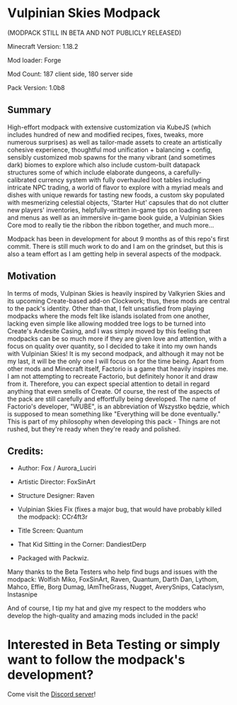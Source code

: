 # Vulpinian Skies Modpack

(MODPACK STILL IN BETA AND NOT PUBLICLY RELEASED)

Minecraft Version: 1.18.2

Mod loader: Forge

Mod Count: 187 client side, 180 server side

Pack Version: 1.0b8

## Summary

High-effort modpack with extensive customization via KubeJS (which includes hundred of new and modified recipes, fixes, tweaks, more numerous surprises) as well as tailor-made assets to create an artistically cohesive experience, thoughtful mod unification + balancing + config, sensibly customized mob spawns for the many vibrant (and sometimes dark) biomes to explore which also include custom-built datapack structures some of which include elaborate dungeons, a carefully-calibrated currency system with fully overhauled loot tables including intricate NPC trading, a world of flavor to explore with a myriad meals and dishes with unique rewards for tasting new foods, a custom sky populated with mesmerizing celestial objects, 'Starter Hut' capsules that do not clutter new players' inventories, helpfully-written in-game tips on loading screen and menus as well as an immersive in-game book guide, a Vulpinian Skies Core mod to really tie the ribbon the ribbon together, and much more...

Modpack has been in development for about 9 months as of this repo's first commit. There is still much work to do and I am on the grindset, but this is also a team effort as I am getting help in several aspects of the modpack.

## Motivation

In terms of mods, Vulpinan Skies is heavily inspired by Valkyrien Skies and its upcoming Create-based add-on Clockwork; thus, these mods are central to the pack's identity. Other than that, I felt unsatisfied from playing modpacks where the mods felt like islands isolated from one another, lacking even simple like allowing modded tree logs to be turned into Create's Andesite Casing, and I was simply moved by this feeling that modpacks can be so much more if they are given love and attention, with a focus on quality over quantity, so I decided to take it into my own hands with Vulpinian Skies! It is my second modpack, and although it may not be my last, it will be the only one I will focus on for the time being.
Apart from other mods and Minecraft itself, Factorio is a game that heavily inspires me. I am not attempting to recreate Factorio, but definitely honor it and draw from it. Therefore, you can expect special attention to detail in regard anything that even smells of Create. Of course, the rest of the aspects of the pack are still carefully and effortfully being developed. The name of Factorio's developer, "WUBE", is an abbreviation of Wszystko będzie, which is supposed to mean something like "Everything will be done eventually." This is part of my philosophy when developing this pack - Things are not rushed, but they're ready when they're ready and polished.

## Credits:

- Author: Fox / Aurora_Luciri

- Artistic Director: FoxSinArt

- Structure Designer: Raven

- Vulpinian Skies Fix (fixes a major bug, that would have probably killed the modpack): CCr4ft3r

- Title Screen: Quantum

- That Kid Sitting in the Corner: DandiestDerp

- Packaged with Packwiz.

Many thanks to the Beta Testers who help find bugs and issues with the modpack:
Wolfish Miko, FoxSinArt, Raven, Quantum, Darth Dan, Lythom, Mahco, Effie, Borg Dumag, IAmTheGrass, Nugget, AverySnips, Cataclysm, Instasnipe

And of course, I tip my hat and give my respect to the modders who develop the high-quality and amazing mods included in the pack!

# Interested in Beta Testing or simply want to follow the modpack's development?
Come visit the [Discord server](https://discord.gg/42AWczbc)!
